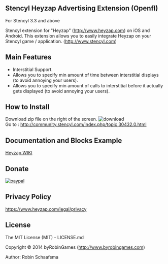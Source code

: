 ## Stencyl Heyzap Advertising Extension (Openfl)

For Stencyl 3.3 and above

Stencyl extension for "Heyzap" (http://www.heyzap.com) on iOS and Android. This extension allows you to easily integrate Heyzap on your Stencyl game / application. (http://www.stencyl.com)

## Main Features

  * Interstitial Support.
  * Allows you to specify min amount of time between interstitial displays (to avoid annoying your users).
  * Allows you to specify min amount of calls to interstitial before it actually gets displayed (to avoid annoying your users).

## How to Install
Download zip file on the right of the screen. ![download](http://www.byrobingames.com/stencyl/heyzap/download.png)<br />
Go to : http://community.stencyl.com/index.php/topic,30432.0.html

## Documentation and Blocks Example
[Heyzap WIKI](https://github.com/byrobingames/heyzap/wiki)

## Donate

[![paypal](https://www.paypalobjects.com/en_US/i/btn/btn_donateCC_LG.gif)](https://www.paypal.com/cgi-bin/webscr?cmd=_s-xclick&hosted_button_id=HKLGFCAGKBMFL)<br />

## Privacy Policy

https://www.heyzap.com/legal/privacy

## License

The MIT License (MIT) - LICENSE.md

Copyright © 2014 byRobinGames (http://www.byrobingames.com)

Author: Robin Schaafsma

